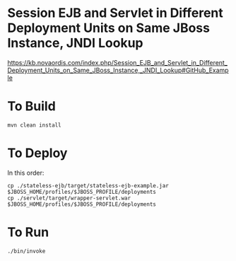 # Session EJB and Servlet in Different Deployment Units on Same JBoss Instance, JNDI Lookup

https://kb.novaordis.com/index.php/Session_EJB_and_Servlet_in_Different_Deployment_Units_on_Same_JBoss_Instance,_JNDI_Lookup#GitHub_Example
 
# To Build

````
mvn clean install
````

# To Deploy

In this order:

````
cp ./stateless-ejb/target/stateless-ejb-example.jar $JBOSS_HOME/profiles/$JBOSS_PROFILE/deployments
cp ./servlet/target/wrapper-servlet.war $JBOSS_HOME/profiles/$JBOSS_PROFILE/deployments

````

# To Run

````
./bin/invoke
````
 

